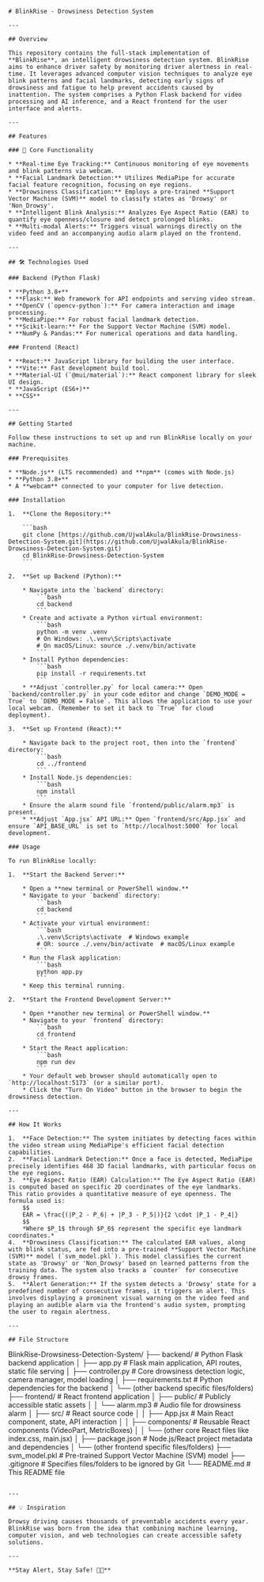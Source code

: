 ```
# BlinkRise - Drowsiness Detection System

---

## Overview

This repository contains the full-stack implementation of **BlinkRise**, an intelligent drowsiness detection system. BlinkRise aims to enhance driver safety by monitoring driver alertness in real-time. It leverages advanced computer vision techniques to analyze eye blink patterns and facial landmarks, detecting early signs of drowsiness and fatigue to help prevent accidents caused by inattention. The system comprises a Python Flask backend for video processing and AI inference, and a React frontend for the user interface and alerts.

---

## Features

### 🎯 Core Functionality

* **Real-time Eye Tracking:** Continuous monitoring of eye movements and blink patterns via webcam.
* **Facial Landmark Detection:** Utilizes MediaPipe for accurate facial feature recognition, focusing on eye regions.
* **Drowsiness Classification:** Employs a pre-trained **Support Vector Machine (SVM)** model to classify states as 'Drowsy' or 'Non_Drowsy'.
* **Intelligent Blink Analysis:** Analyzes Eye Aspect Ratio (EAR) to quantify eye openness/closure and detect prolonged blinks.
* **Multi-modal Alerts:** Triggers visual warnings directly on the video feed and an accompanying audio alarm played on the frontend.

---

## 🛠️ Technologies Used

### Backend (Python Flask)

* **Python 3.8+**
* **Flask:** Web framework for API endpoints and serving video stream.
* **OpenCV (`opencv-python`):** For camera interaction and image processing.
* **MediaPipe:** For robust facial landmark detection.
* **Scikit-learn:** For the Support Vector Machine (SVM) model.
* **NumPy & Pandas:** For numerical operations and data handling.

### Frontend (React)

* **React:** JavaScript library for building the user interface.
* **Vite:** Fast development build tool.
* **Material-UI (`@mui/material`):** React component library for sleek UI design.
* **JavaScript (ES6+)**
* **CSS**

---

## Getting Started

Follow these instructions to set up and run BlinkRise locally on your machine.

### Prerequisites

* **Node.js** (LTS recommended) and **npm** (comes with Node.js)
* **Python 3.8+**
* A **webcam** connected to your computer for live detection.

### Installation

1.  **Clone the Repository:**

    ```bash
    git clone [https://github.com/UjwalAkula/BlinkRise-Drowsiness-Detection-System.git](https://github.com/UjwalAkula/BlinkRise-Drowsiness-Detection-System.git)
    cd BlinkRise-Drowsiness-Detection-System
    ```

2.  **Set up Backend (Python):**

    * Navigate into the `backend` directory:
        ```bash
        cd backend
        ```
    * Create and activate a Python virtual environment:
        ```bash
        python -m venv .venv
        # On Windows: .\.venv\Scripts\activate
        # On macOS/Linux: source ./.venv/bin/activate
        ```
    * Install Python dependencies:
        ```bash
        pip install -r requirements.txt
        ```
    * **Adjust `controller.py` for local camera:** Open `backend/controller.py` in your code editor and change `DEMO_MODE = True` to `DEMO_MODE = False`. This allows the application to use your local webcam. (Remember to set it back to `True` for cloud deployment).

3.  **Set up Frontend (React):**

    * Navigate back to the project root, then into the `frontend` directory:
        ```bash
        cd ../frontend
        ```
    * Install Node.js dependencies:
        ```bash
        npm install
        ```
    * Ensure the alarm sound file `frontend/public/alarm.mp3` is present.
    * **Adjust `App.jsx` API URL:** Open `frontend/src/App.jsx` and ensure `API_BASE_URL` is set to `http://localhost:5000` for local development.

### Usage

To run BlinkRise locally:

1.  **Start the Backend Server:**

    * Open a **new terminal or PowerShell window.**
    * Navigate to your `backend` directory:
        ```bash
        cd backend
        ```
    * Activate your virtual environment:
        ```bash
        .\.venv\Scripts\activate  # Windows example
        # OR: source ./.venv/bin/activate  # macOS/Linux example
        ```
    * Run the Flask application:
        ```bash
        python app.py
        ```
    * Keep this terminal running.

2.  **Start the Frontend Development Server:**

    * Open **another new terminal or PowerShell window.**
    * Navigate to your `frontend` directory:
        ```bash
        cd frontend
        ```
    * Start the React application:
        ```bash
        npm run dev
        ```
    * Your default web browser should automatically open to `http://localhost:5173` (or a similar port).
    * Click the "Turn On Video" button in the browser to begin the drowsiness detection.

---

## How It Works

1.  **Face Detection:** The system initiates by detecting faces within the video stream using MediaPipe's efficient facial detection capabilities.
2.  **Facial Landmark Detection:** Once a face is detected, MediaPipe precisely identifies 468 3D facial landmarks, with particular focus on the eye regions.
3.  **Eye Aspect Ratio (EAR) Calculation:** The Eye Aspect Ratio (EAR) is computed based on specific 2D coordinates of the eye landmarks. This ratio provides a quantitative measure of eye openness. The formula used is:
    $$
    EAR = \frac{(|P_2 - P_6| + |P_3 - P_5|)}{2 \cdot |P_1 - P_4|}
    $$
    *Where $P_1$ through $P_6$ represent the specific eye landmark coordinates.*
4.  **Drowsiness Classification:** The calculated EAR values, along with blink status, are fed into a pre-trained **Support Vector Machine (SVM)** model (`svm_model.pkl`). This model classifies the current state as 'Drowsy' or 'Non_Drowsy' based on learned patterns from the training data. The system also tracks a `counter` for consecutive drowsy frames.
5.  **Alert Generation:** If the system detects a 'Drowsy' state for a predefined number of consecutive frames, it triggers an alert. This involves displaying a prominent visual warning on the video feed and playing an audible alarm via the frontend's audio system, prompting the user to regain alertness.

---

## File Structure

```
BlinkRise-Drowsiness-Detection-System/
├── backend/                        # Python Flask backend application
│   ├── app.py                      # Flask main application, API routes, static file serving
│   ├── controller.py               # Core drowsiness detection logic, camera manager, model loading
│   ├── requirements.txt            # Python dependencies for the backend
│   └── (other backend specific files/folders)
├── frontend/                       # React frontend application
│   ├── public/                     # Publicly accessible static assets
│   │   └── alarm.mp3               # Audio file for drowsiness alarm
│   ├── src/                        # React source code
│   │   ├── App.jsx                 # Main React component, state, API interaction
│   │   ├── components/             # Reusable React components (VideoPart, MetricBoxes)
│   │   └── (other core React files like index.css, main.jsx)
│   ├── package.json                # Node.js/React project metadata and dependencies
│   └── (other frontend specific files/folders)
├── svm_model.pkl                   # Pre-trained Support Vector Machine (SVM) model
├── .gitignore                      # Specifies files/folders to be ignored by Git
└── README.md                       # This README file
```

---

## 💡 Inspiration

Drowsy driving causes thousands of preventable accidents every year. BlinkRise was born from the idea that combining machine learning, computer vision, and web technologies can create accessible safety solutions.

---

**Stay Alert, Stay Safe! 🚗💤**
```